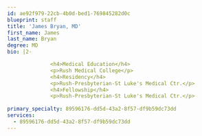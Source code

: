 ```yaml
---
id: ae92f979-22cb-4b0d-bed1-769845282d0c
blueprint: staff
title: 'James Bryan, MD'
first_name: James
last_name: Bryan
degree: MD
bio: |2-

              <h4>Medical Education</h4>
              <p>Rush Medical College</p>
              <h4>Residency</h4>
              <p>Rush-Presbyterian-St Luke's Medical Ctr.</p>
              <h4>Fellowship</h4>
              <p>Rush-Presbyterian-St Luke's Medical Ctr.</p>
          
primary_specialty: 89596176-dd5d-43a2-8f57-df9b59dc73dd
services:
  - 89596176-dd5d-43a2-8f57-df9b59dc73dd
---
```

